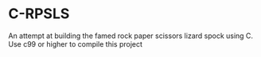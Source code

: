 # C-RPSLS
An attempt at building the famed rock paper scissors lizard spock using C.
Use c99 or higher to compile this project
